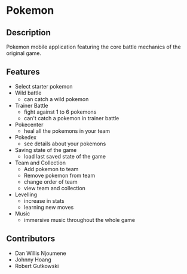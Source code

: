 # Pokemon

## Description

Pokemon mobile application featuring the core battle mechanics of the original game.

## Features

- Select starter pokemon
- Wild battle
    - can catch a wild pokemon 
- Trainer Battle
    - fight against 1 to 6 pokemons
    - can't catch a pokemon in trainer battle
- Pokecenter
    - heal all the pokemons in your team
- Pokedex 
    - see details about your pokemons
- Saving state of the game
    - load last saved state of the game
- Team and Collection
    - Add pokemon to team
    - Remove pokemon from team
    - change order of team
    - view team and collection
- Levelling
    - increase in stats
    - learning new moves
- Music
    - immersive music throughout the whole game

## Contributors

- Dan Willis Njoumene
- Johnny Hoang
- Robert Gutkowski
